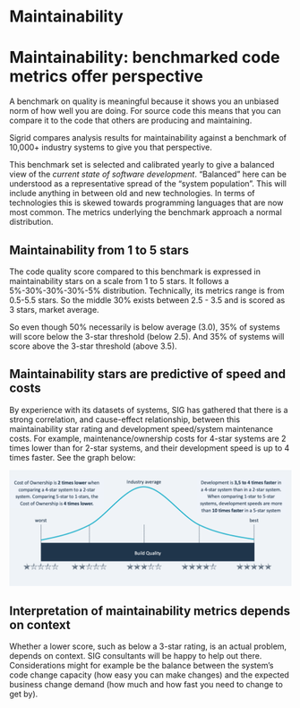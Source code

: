 Maintainability
===========================================

# Maintainability: benchmarked code metrics offer perspective
A benchmark on quality is meaningful because it shows you an unbiased norm of how well you are doing. For source code this means that you can compare it to the code that others are producing and maintaining.

Sigrid compares analysis results for maintainability against a benchmark of 10,000+ industry systems to give you that perspective. 

This benchmark set is selected and calibrated yearly to give a balanced view of the *current state of software development*. “Balanced” here can be understood as a representative spread of the “system population”. This will include anything in between old and new technologies. In terms of technologies this is skewed towards programming languages that are now most common. The metrics underlying the benchmark approach a normal distribution.

## Maintainability from 1 to 5 stars
The code quality score compared to this benchmark is expressed in maintainability stars on a scale from 1 to 5 stars. It follows a 5%-30%-30%-30%-5% distribution. Technically, its metrics range is from 0.5-5.5 stars. So the middle 30% exists between 2.5 - 3.5 and is scored as 3 stars, market average. 

So even though 50% necessarily is below average (3.0), 35% of systems will score below the 3-star threshold (below 2.5). And 35% of systems will score above the 3-star threshold (above 3.5). 

## Maintainability stars are predictive of speed and costs
By experience with its datasets of systems, SIG has gathered that there is a strong correlation, and cause-effect relationship, between this maintainability star rating and development speed/system maintenance costs. For example, maintenance/ownership costs for 4-star systems are 2 times lower than for 2-star systems, and their development speed is up to 4 times faster.  See the graph below:

<!--SR relative path ../images/ does not seem to fit with the unit test -->
<img src="docs/images/maintainability-star-distribution.png" width="600" />

## Interpretation of maintainability metrics depends on context
Whether a lower score, such as below a 3-star rating, is an actual problem, depends on context. SIG consultants will be happy to help out there. Considerations might for example be the balance between the system’s code change capacity (how easy you can make changes) and the expected business change demand (how much and how fast you need to change to get by).

